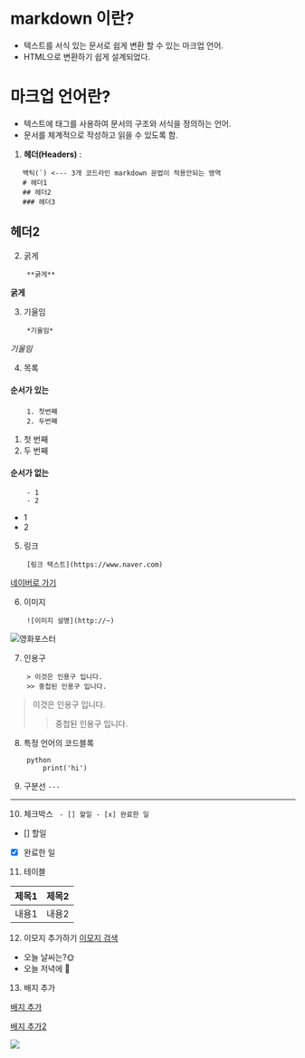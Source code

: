 # markdown 이란?
 - 텍스트를 서식 있는 문서로 쉽게 변환 할 수 있는 마크업 언어.
 - HTML으로 변환하기 쉽게 설계되었다.

# 마크업 언어란?
 - 텍스트에 태그를 사용하여 문서의 구조와 서식을 정의하는 언어.
 - 문서를 체계적으로 작성하고 읽을 수 있도록 함.

 1. **헤더(Headers)** :
 
 ```
    백틱(`) <--- 3개 코드라인 markdown 문법이 적용안되는 영역
    # 헤더1
    ## 헤더2
    ### 헤더3
 ```
## 헤더2

2. 굵게
```
    **굵게**
```
**굵게**

3. 기울임
```
    *기울임*
```
*기울임*

4. 목록
#### 순서가 있는
```
    1. 첫번째
    2. 두번째
```
 1. 첫 번째
 2. 두 번째
#### 순서가 없는
```
    - 1
    - 2
```
 - 1
 - 2

5. 링크
```
    [링크 텍스트](https://www.naver.com)
```
[네이버로 가기](https://www.naver.com)

6. 이미지
```
    ![이미지 설명](http://~)
```
![영화포스터](https://imgnews.pstatic.net/image/109/2024/09/16/0005157272_001_20240916173712483.jpg)

7. 인용구
```
    > 이것은 인용구 입니다.
    >> 중첩된 인용구 입니다.
```
> 이것은 인용구 입니다.
 >> 중첩된 인용구 입니다.

8. 특정 언어의 코드블록
```
    python
        print('hi')
```

9. 구분선
```---```
---

10. 체크박스
``` - [] 할일 - [x] 완료한 일```

- [] 할일 
- [x] 완료한 일

11. 테이블

| 제목1 | 제목2 |
|------| ------|
| 내용1 | 내용2 |

12. 이모지 추가하기
[이모지 검색](https://emojipedia.org)

- 오늘 날씨는?🌞
- 오늘 저녁에 🍻

13. 배지 추가

[배지 추가](https://simpleicons.org)

[배지 추가2](https://shields.io/)

<img src="https://img.shields.io/badge/GitHub-181717?style=flat-square&logo=GitHub&logoColor=white"/>